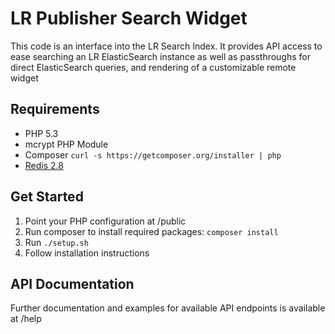 LR Publisher Search Widget
==========================

This code is an interface into the LR Search Index.  It provides API access to ease searching an LR ElasticSearch instance as well as passthroughs for direct ElasticSearch queries, and rendering  of a customizable remote widget

## Requirements

* PHP 5.3
* mcrypt PHP Module
* Composer `curl -s https://getcomposer.org/installer | php`
* [Redis 2.8](http://redis.io)

## Get Started
1. Point your PHP configuration at /public
2. Run composer to install required packages: `composer install`
3. Run `./setup.sh`
4. Follow installation instructions

## API Documentation
Further documentation and examples for available API endpoints is available at /help
